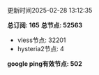 更新时间2025-02-28 13:12:35

**总订阅: 165**
**总节点: 52563**
- vless节点: 32201
- hysteria2节点: 4

**google ping有效节点: 502**
